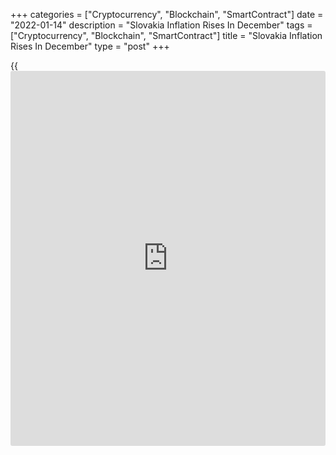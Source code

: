 +++
categories = ["Cryptocurrency", "Blockchain", "SmartContract"]
date = "2022-01-14"
description = "Slovakia Inflation Rises In December"
tags = ["Cryptocurrency", "Blockchain", "SmartContract"]
title = "Slovakia Inflation Rises In December"
type = "post"
+++

{{<iframe id="large-banner" src="https://www.bounty.group/#slide=1.0" width="100%" height="600" scrolling="no" style="border: 0px solid rgb(216, 221, 230); border-radius: 3px;">}}

Slovakia's consumer price inflation accelerated in December, figures
from the Statistical Office of the Slovak Republic showed on Friday.

The consumer price index rose 5.8 percent year-on-year in December,
following a 5.6 percent rise in November. Economists had expected a rate
of 5.9 percent.

Transport cost increased 13.0 percent yearly in December and those of
restaurants and hotels increased 13.2 percent.

Prices for alcoholic beverages and tobacco, and communication rose by
7.8 percent and 6.4 percent, respectively.

On a monthly basis, consumer prices rose 0.2 percent in December, after
a 0.5 percent gain in the previous month. This was in line with the
initial estimate.

The core inflation rose to 6.3 percent in December from 4.8 percent in
November. This was in line with economists' expectation.

On a month-on-month basis, the core CPI rose 0.2 percent in December,
following a 0.5 percent increase in the prior month. This was in line
with economists' expectation.

In 2021, average inflation was 3.2 percent.

For comments and feedback [contact](https://www.playgroundfx.com/contact/): editorial@rtt[news](https://www.letsplayfx.com/blog/forex-news-website/).com

[Economic News][1]

 **What parts of the world are seeing the best (and worst) economic
performances lately? Click[here][2] to check out our [Econ Scorecard][2]
and find out! See up-to-the-moment [ranking](https://www.playgroundfx.com/blog/crypto-exchange-ranking/)s for the best and worst
performers in [GDP][3], [unemployment rate][4], [inflation][5] and much
more.**

   1. www.rtt[news](https://www.letsplayfx.com/blog/forex-news-website/).com/Content/EconomicNews.aspx
   2. www.rtt[news](https://www.letsplayfx.com/blog/forex-news-website/).com/economic-scorecard/world-rank/PPI/highest-performance.aspx
   3. www.rtt[news](https://www.letsplayfx.com/blog/forex-news-website/).com/economic-scorecard/world-rank/GDP/highest-performance.aspx
   4. www.rtt[news](https://www.letsplayfx.com/blog/forex-news-website/).com/economic-scorecard/world-rank/unemployment-rate/lowest-performance.aspx
   5. www.rtt[news](https://www.letsplayfx.com/blog/forex-news-website/).com/economic-scorecard/world-rank/CPI/highest-performance.aspx